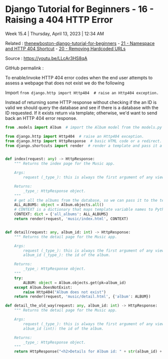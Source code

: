 # Django Tutorial for Beginners - 16 - Raising a 404 HTTP Error

Week 15.4 | Thursday, April 13, 2023 | 12:34 AM

Related : [thenewboston-django-tutorial-for-beginners](thenewboston-django-tutorial-for-beginners.md) - [21 - Namespace and HTTP 404 Shortcut](21%20-%20Namespace%20and%20HTTP%20404%20Shortcut.md) - [20 - Removing Hardcoded URLs](20%20-%20Removing%20Hardcoded%20URLs.md)

Source : <https://youtu.be/LLcAr3HS8qA>

GitHub permalink :

To enable/invoke HTTP 404 error codes when the end user attempts to assess a webpage that does not exist we do the following

Import `from django.http import Http404  # raise an Http404 exception.`

Instead of returning some HTTP response without checking if the an ID is valid we should query the database and see if there is a database with the ID requested. If it exists return via template; otherwise, we'd want to send back an HTTP 404 error response.

```python
from .models import Album  # import the Album model from the models.py file.

from django.http import Http404  # raise an Http404 exception.
from django.http import HttpResponse  # basic HTML code or a redirect.
from django.shortcuts import render  # render a template and pass it a context.


def index(request: any) -> HttpResponse:
    """ Returns the index page for the Music app.

    Args:
        request (_type_): this is always the first argument of any view function.

    Returns:
        _type_: HttpResponse object.
    """
    # get all the albums from the database, so we can pass it to the template.
    ALL_ALBUMS: object = Album.objects.all()
    # CONTEXT is a dictionary that maps template variable names to Python objects.
    CONTEXT: dict = {'all_albums': ALL_ALBUMS}
    return render(request, 'music/index.html', CONTEXT)


def detail(request: any, album_id: int) -> HttpResponse:
    """ Returns the detail page for the Music app.

    Args:
        request (_type_): this is always the first argument of any view function.
        album_id (_type_): the id of the album.

    Returns:
        _type_: HttpResponse object.
    """
    try:
        ALBUM: object = Album.objects.get(pk=album_id)
    except Album.DoesNotExist:
        raise Http404("Album does not exist")
    return render(request, 'music/detail.html', {'album': ALBUM})

def detail_the_old_way(request: any, album_id: int) -> HttpResponse:
    """ Returns the detail page for the Music app.

    Args:
        request (_type_): this is always the first argument of any view function.
        album_id (int): the id of the album.

    Returns:
        _type_: HttpResponse object.
    """
    return HttpResponse("<h2>Details for Album id: " + str(album_id) + "</h2>")


```
